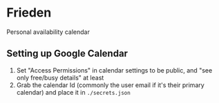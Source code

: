 # Frieden

Personal availability calendar

## Setting up Google Calendar

1. Set "Access Permissions" in calendar settings to be public, and "see only free/busy details" at least
2. Grab the calendar Id (commonly the user email if it's their primary calendar) and place it in `./secrets.json`
